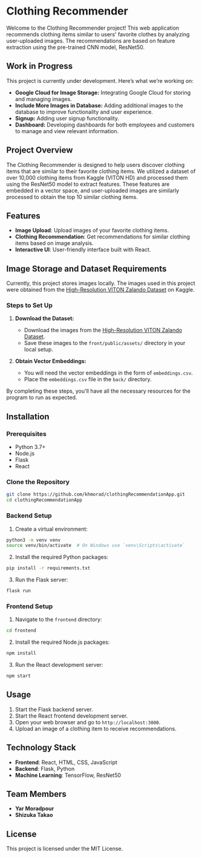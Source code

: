 # Clothing Recommender

Welcome to the Clothing Recommender project! This web application recommends clothing items similar to users' favorite clothes by analyzing user-uploaded images. The recommendations are based on feature extraction using the pre-trained CNN model, ResNet50.

## Work in Progress

This project is currently under development. Here’s what we’re working on:

- **Google Cloud for Image Storage:** Integrating Google Cloud for storing and managing images.
- **Include More Images in Database:** Adding additional images to the database to improve functionality and user experience.
- **Signup:** Adding user signup functionality.
- **Dashboard:** Developing dashboards for both employees and customers to manage and view relevant information.

## Project Overview

The Clothing Recommender is designed to help users discover clothing items that are similar to their favorite clothing items. We utilized a dataset of over 10,000 clothing items from Kaggle (VITON HD) and processed them using the ResNet50 model to extract features. These features are embedded in a vector space, and user-uploaded images are similarly processed to obtain the top 10 similar clothing items.

## Features

- **Image Upload**: Upload images of your favorite clothing items.
- **Clothing Recommendation**: Get recommendations for similar clothing items based on image analysis.
- **Interactive UI**: User-friendly interface built with React.

## Image Storage and Dataset Requirements

Currently, this project stores images locally. The images used in this project were obtained from the [High-Resolution VITON Zalando Dataset](https://www.kaggle.com/datasets/marquis03/high-resolution-viton-zalando-dataset) on Kaggle.

### Steps to Set Up

1. **Download the Dataset:**

   - Download the images from the [High-Resolution VITON Zalando Dataset](https://www.kaggle.com/datasets/marquis03/high-resolution-viton-zalando-dataset).
   - Save these images to the `front/public/assets/` directory in your local setup.

2. **Obtain Vector Embeddings:**
   - You will need the vector embeddings in the form of `embeddings.csv`.
   - Place the `embeddings.csv` file in the `back/` directory.

By completing these steps, you'll have all the necessary resources for the program to run as expected.

## Installation

### Prerequisites

- Python 3.7+
- Node.js
- Flask
- React

### Clone the Repository

```bash
git clone https://github.com/khmorad/clothingRecommendationApp.git
cd clothingRecommendationApp
```

### Backend Setup

1. Create a virtual environment:

```bash
python3 -m venv venv
source venv/bin/activate  # On Windows use `venv\Scripts\activate`
```

2. Install the required Python packages:

```bash
pip install -r requirements.txt
```

3. Run the Flask server:

```bash
flask run
```

### Frontend Setup

1. Navigate to the `frontend` directory:

```bash
cd frontend
```

2. Install the required Node.js packages:

```bash
npm install
```

3. Run the React development server:

```bash
npm start
```

## Usage

1. Start the Flask backend server.
2. Start the React frontend development server.
3. Open your web browser and go to `http://localhost:3000`.
4. Upload an image of a clothing item to receive recommendations.

## Technology Stack

- **Frontend**: React, HTML, CSS, JavaScript
- **Backend**: Flask, Python
- **Machine Learning**: TensorFlow, ResNet50

## Team Members

- **Yar Moradpour**
- **Shizuka Takao**

## License

This project is licensed under the MIT License.
